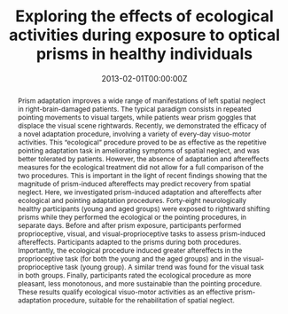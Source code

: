---
abstract: Prism adaptation improves a wide range of manifestations of left spatial neglect in right-brain-damaged patients. The typical paradigm consists in repeated pointing movements to visual targets, while patients wear prism goggles that displace the visual scene rightwards. Recently, we demonstrated the efficacy of a novel adaptation procedure, involving a variety of every-day visuo-motor activities. This “ecological” procedure proved to be as effective as the repetitive pointing adaptation task in ameliorating symptoms of spatial neglect, and was better tolerated by patients. However, the absence of adaptation and aftereffects measures for the ecological treatment did not allow for a full comparison of the two procedures. This is important in the light of recent findings showing that the magnitude of prism-induced aftereffects may predict recovery from spatial neglect. Here, we investigated prism-induced adaptation and aftereffects after ecological and pointing adaptation procedures. Forty-eight neurologically healthy participants (young and aged groups) were exposed to rightward shifting prisms while they performed the ecological or the pointing procedures, in separate days. Before and after prism exposure, participants performed proprioceptive, visual, and visual-proprioceptive tasks to assess prism-induced aftereffects. Participants adapted to the prisms during both procedures. Importantly, the ecological procedure induced greater aftereffects in the proprioceptive task (for both the young and the aged groups) and in the visual-proprioceptive task (young group). A similar trend was found for the visual task in both groups. Finally, participants rated the ecological procedure as more pleasant, less monotonous, and more sustainable than the pointing procedure. These results qualify ecological visuo-motor activities as an effective prism-adaptation procedure, suitable for the rehabilitation of spatial neglect.
authors:
- Paola Fortis
- admin
- Elena Calzolari
- Marcello Gallucci
- Giuseppe Vallar
date: "2013-02-01T00:00:00Z"
doi: "10.3389/fnhum.2013.00029"
featured: false
image:
  caption: 'Image credit: [**Unsplash**](https://unsplash.com/photos/)'
  focal_point: ""
  preview_only: true
projects: []
publication: 'Frontiers Human Neuroscience, 7:29'
publication_short: "Front Hum Neurosci, 7:29"
publication_types:
- "2"
publishDate: "2013-02-01T00:00:00Z"
slides: 
summary:
tags: [prism adaptation, aftereffects, hemispatial neglect, right-hemisphere patients, rehabilitation, ecological, pointing]
title: Exploring the effects of ecological activities during exposure to optical prisms in healthy individuals
url_code: ""
url_dataset: ""
url_pdf: ""
url_poster: ""
url_project: ""
url_slides: ""
url_source: ""
url_video: ""
---